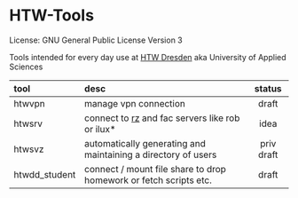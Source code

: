 HTW-Tools
=========

License: GNU General Public License Version 3

Tools intended for every day use at [HTW Dresden](http://www.htw-dresden.de/) aka University of Applied Sciences

 tool         | desc | status
:------------ | :--- | :----: |
htwvpn        | manage vpn connection | draft
htwsrv        | connect to [rz](http://www.htw-dresden.de/rz.html) and fac servers like rob or ilux* | idea
htwsvz        | automatically generating and maintaining a directory of users | priv draft
htwdd_student | connect / mount file share to drop homework or fetch scripts etc. | draft
